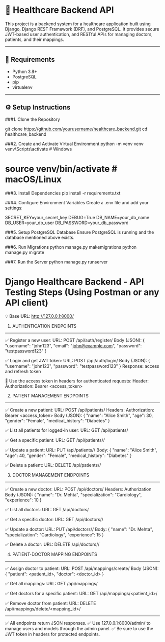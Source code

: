 # 🏥 Healthcare Backend API

This project is a backend system for a healthcare application built using Django, Django REST Framework (DRF), and PostgreSQL. It provides secure JWT-based user authentication, and RESTful APIs for managing doctors, patients, and their mappings.

---

## 🧰 Requirements

- Python 3.8+
- PostgreSQL
- pip
- virtualenv

---

## ⚙️ Setup Instructions

###1. Clone the Repository

git clone https://github.com/yourusername/healthcare_backend.git
cd healthcare_backend

###2. Create and Activate Virtual Environment
python -m venv venv
venv\Scripts\activate     # Windows
# source venv/bin/activate   # macOS/Linux

###3. Install Dependencies
pip install -r requirements.txt

###4. Configure Environment Variables
Create a .env file and add your settings:

SECRET_KEY=your_secret_key
DEBUG=True
DB_NAME=your_db_name
DB_USER=your_db_user
DB_PASSWORD=your_db_password

###5. Setup PostgreSQL Database
Ensure PostgreSQL is running and the database mentioned above exists.

###6. Run Migrations
python manage.py makemigrations
python manage.py migrate

###7. Run the Server
python manage.py runserver


Django Healthcare Backend - API Testing Steps (Using Postman or any API client)
================================================================================

💡 Base URL: http://127.0.0.1:8000/

1. AUTHENTICATION ENDPOINTS
-----------------------------

✅ Register a new user:
URL: POST /api/auth/register/
Body (JSON):
{
  "username": "john123",
  "email": "john@example.com",
  "password": "testpassword123"
}

✅ Login and get JWT token:
URL: POST /api/auth/login/
Body (JSON):
{
  "username": "john123",
  "password": "testpassword123"
}
Response: access and refresh token

📌 Use the access token in headers for authenticated requests:
Header: Authorization: Bearer <access_token>


2. PATIENT MANAGEMENT ENDPOINTS
--------------------------------

✅ Create a new patient:
URL: POST /api/patients/
Headers: Authorization: Bearer <access_token>
Body (JSON):
{
  "name": "Alice Smith",
  "age": 30,
  "gender": "Female",
  "medical_history": "Diabetes"
}

✅ List all patients for logged-in user:
URL: GET /api/patients/


✅ Get a specific patient:
URL: GET /api/patients/<id>/

✅ Update a patient:
URL: PUT /api/patients/<id>/
Body: 
{
  "name": "Alice Smith",
  "age": 40,
  "gender": "Female",
  "medical_history": "Diabetes"
}

✅ Delete a patient:
URL: DELETE /api/patients/<id>/



3. DOCTOR MANAGEMENT ENDPOINTS
-------------------------------

✅ Create a new doctor:
URL: POST /api/doctors/
Headers: Authorization
Body (JSON):
{
  "name": "Dr. Mehta",
  "specialization": "Cardiology",
  "experience": 10
}

✅ List all doctors:
URL: GET /api/doctors/


✅ Get a specific doctor:
URL: GET /api/doctors/<id>/


✅ Update a doctor:
URL: PUT /api/doctors/<id>/
Body:
{
  "name": "Dr. Mehta",
  "specialization": "Cardiology",
  "experience": 15
}

✅ Delete a doctor:
URL: DELETE /api/doctors/<id>/


4. PATIENT-DOCTOR MAPPING ENDPOINTS
------------------------------------

✅ Assign doctor to patient:
URL: POST /api/mappings/create/
Body (JSON):
{
  "patient": <patient_id>,
  "doctor": <doctor_id>
}

✅ Get all mappings:
URL: GET /api/mappings/

✅ Get doctors for a specific patient:
URL: GET /api/mappings/<patient_id>/

✅ Remove doctor from patient:
URL: DELETE /api/mappings/delete/<mapping_id>/


------------------
✅ All endpoints return JSON responses.
✅ Use 127.0.0.1:8000/admin/ to manage users and models through the admin panel.
✅ Be sure to use the JWT token in headers for protected endpoints.
